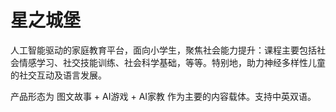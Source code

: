 # 星之城堡

人工智能驱动的家庭教育平台，面向小学生，聚焦社会能力提升：课程主要包括社会情感学习、社交技能训练、社会科学基础，等等。特别地，助力神经多样性儿童的社交互动及语言发展。

产品形态为 图文故事 + AI游戏 + AI家教 作为主要的内容载体。支持中英双语。
